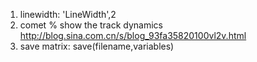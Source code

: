 1. linewidth: 'LineWidth',2
2. comet % show the track dynamics http://blog.sina.com.cn/s/blog_93fa35820100vl2v.html
3. save matrix: save(filename,variables)
